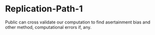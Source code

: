 # Replication-Path-1
Public can cross validate our computation to find asertainment bias and other method, computational errors if, any.
